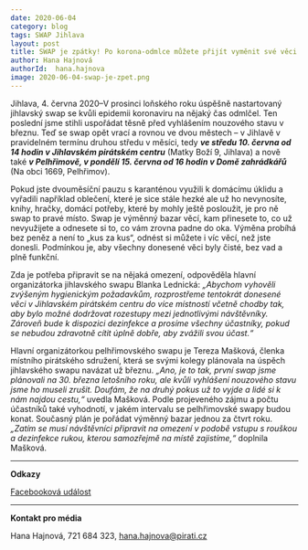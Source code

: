 ```yaml
---
date: 2020-06-04
category: blog
tags: SWAP Jihlava
layout: post
title: SWAP je zpátky! Po korona-odmlce můžete přijít vyměnit své věci za jiné do Jihlavy nebo Pelhřimova
author: Hana Hajnová
authorId:  hana.hajnova
image: 2020-06-04-swap-je-zpet.png
---
```


Jihlava, 4. června 2020–V prosinci loňského roku úspěšně nastartovaný jihlavský swap se kvůli epidemii koronaviru na nějaký čas odmlčel. Ten poslední jsme stihli uspořádat těsně před vyhlášením nouzového stavu v březnu. Teď se swap opět vrací a rovnou ve dvou městech – v Jihlavě v pravidelném termínu druhou středu v měsíci, tedy ***ve středu 10. června od 14 hodin v Jihlavském pirátském centru*** (Matky Boží 9, Jihlava) a nově také ***v Pelhřimově, v pondělí 15. června od 16 hodin v Domě zahrádkářů*** (Na obci 1669, Pelhřimov).

Pokud jste dvouměsíční pauzu s karanténou využili k domácímu úklidu a vyřadili například oblečení, které je sice stále hezké ale už ho nevynosíte, knihy, hračky, domácí potřeby, které by mohly ještě posloužit, je pro ně swap to pravé místo. Swap je výměnný bazar věcí, kam přinesete to, co už nevyužijete a odnesete si to, co vám zrovna padne do oka. Výměna probíhá bez peněz a není to „kus za kus“, odnést si můžete i víc věcí, než jste donesli. Podmínkou je, aby všechny donesené věci byly čisté, bez vad a plně funkční. 

Zda je potřeba připravit se na nějaká omezení, odpověděla hlavní organizátorka jihlavského swapu Blanka Lednická: *„Abychom vyhověli zvýšeným hygienickým požadavkům, rozprostřeme tentokrát donesené věci v Jihlavském pirátském centru do více místností včetně chodby tak, aby bylo možné dodržovat rozestupy mezi jednotlivými návštěvníky. Zároveň bude k dispozici dezinfekce a prosíme všechny účastníky, pokud se nebudou zdravotně cítit úplně dobře, aby zvážili svou účast.“*

Hlavní organizátorkou pelhřimovského swapu je Tereza Mašková, členka místního pirátského sdružení, která se svými kolegy plánovala na úspěch jihlavského swapu navázat už březnu. *„Ano, je to tak, první swap jsme plánovali na 30. března letošního roku, ale kvůli vyhlášení nouzového stavu jsme ho museli zrušit. Doufám, že na druhý pokus už to vyjde a lidé si k nám najdou cestu,“* uvedla Mašková. Podle projeveného zájmu a počtu účastníků také vyhodnotí, v jakém intervalu se pelhřimovské swapy budou konat. Současný plán je pořádat výměnný bazar jednou za čtvrt roku. *„Zatím se musí návštěvníci připravit na omezení v podobě vstupu s rouškou a dezinfekce rukou, kterou samozřejmě na místě zajistíme,“* doplnila Mašková. 

 
 
---

**Odkazy**

[Facebooková událost](https://www.facebook.com/events/188801052533574/)

---

**Kontakt pro média**

Hana Hajnová, 721 684 323, <hana.hajnova@pirati.cz>
